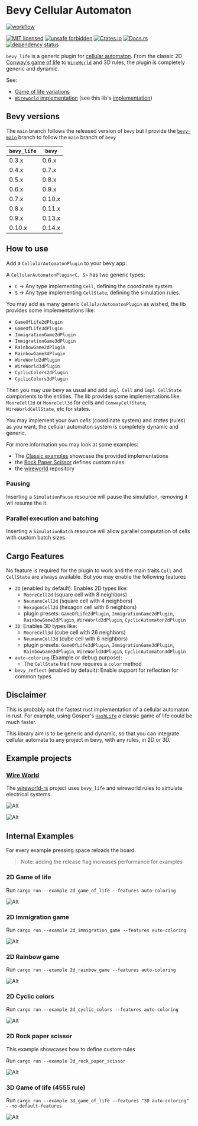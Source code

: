 # Bevy Cellular Automaton

 [![workflow](https://github.com/ManevilleF/bevy_life/actions/workflows/rust.yml/badge.svg)](https://github.com/ManevilleF/bevy_life/actions/workflows/rust.yml)

 [![MIT licensed](https://img.shields.io/badge/license-MIT-blue.svg)](./LICENSE)
 [![unsafe forbidden](https://img.shields.io/badge/unsafe-forbidden-success.svg)](https://github.com/rust-secure-code/safety-dance/)
 [![Crates.io](https://img.shields.io/crates/v/bevy_life.svg)](https://crates.io/crates/bevy_life)
 [![Docs.rs](https://docs.rs/bevy_life/badge.svg)](https://docs.rs/bevy_life)
 [![dependency status](https://deps.rs/crate/bevy_life/0.10.0/status.svg)](https://deps.rs/crate/bevy_life)

<!-- cargo-sync-readme start -->

`bevy_life` is a generic plugin for [cellular automaton](https://en.wikipedia.org/wiki/Cellular_automaton).
From the classic 2D [Conway’s game of life](https://en.wikipedia.org/wiki/Conway%27s_Game_of_Life) to [`WireWorld`](https://en.wikipedia.org/wiki/Wireworld) and 3D rules, the plugin is completely generic and dynamic.

See:

* [Game of life variations](https://cs.stanford.edu/people/eroberts/courses/soco/projects/2008-09/modeling-natural-systems/gameOfLife2.html)
* [`Wireworld` implementation](https://www.quinapalus.com/wi-index.html) (see
   this lib's [implementation](https://github.com/ManevilleF/wireworld-rs))
 
## Bevy versions

The `main` branch follows the released version of `bevy` but I provide the [`bevy-main`](https://github.com/ManevilleF/bevy_life/tree/feat/bevy-main) branch
to follow the `main` branch of `bevy`

| `bevy_life`   | `bevy`    |
|---------------|-----------|
| 0.3.x         | 0.6.x     |
| 0.4.x         | 0.7.x     |
| 0.5.x         | 0.8.x     |
| 0.6.x         | 0.9.x     |
| 0.7.x         | 0.10.x    |
| 0.8.x         | 0.11.x    |
| 0.9.x         | 0.13.x    |
| 0.10.x        | 0.14.x    |

## How to use

Add a `CellularAutomatonPlugin` to your bevy app:

A `CellularAutomatonPlugin<C, S>` has two generic types:

* `C` -> Any type implementing `Cell`, defining the coordinate system
* `S` -> Any type implementing `CellState`, defining the simulation rules.

You may add as many generic `CellularAutomatonPlugin` as wished, the lib
provides some implementations like:

* `GameOfLife2dPlugin`
* `GameOfLife3dPlugin`
* `ImmigrationGame2dPlugin`
* `ImmigrationGame3dPlugin`
* `RainbowGame2dPlugin`
* `RainbowGame3dPlugin`
* `WireWorld2dPlugin`
* `WireWorld3dPlugin`
* `CyclicColors2dPlugin`
* `CyclicColors3dPlugin`

Then you may use bevy as usual and add `impl Cell` and `impl CellState`
components to the entities. The lib provides some implementations like
`MooreCell2d` or `MooreCell3d` for cells and `ConwayCellState`,
`WireWorldCellState`, etc for states.

You may implement your own *cells* (coordinate system) and *states* (rules)
as you want, the cellular automaton system is completely dynamic and
generic.

For more information you may look at some examples:

* The [Classic examples](./examples) showcase the provided implementations
* the [Rock Paper Scissor](./examples/2d_rock_paper_scissor.rs) defines
  custom rules.
* the [wireworld](https://github.com/ManevilleF/wireworld-rs) repository

### Pausing

Inserting a `SimulationPause` resource will pause the simulation, removing
it wil resume the it.

### Parallel execution and batching

Inserting a `SimulationBatch` resource will allow parallel computation of
cells with custom batch sizes.

## Cargo Features

No feature is required for the plugin to work and the main traits `Cell` and
`CellState` are always available. But you may enable the following features

* `2D` (enabled by default): Enables 2D types like:
  * `MooreCell2d` (square cell with 8 neighbors)
  * `NeumannCell2d` (square cell with 4 neighbors)
  * `HexagonCell2d` (hexagon cell with 6 neighbors)
  * plugin presets: `GameOfLife2dPlugin`, `ImmigrationGame2dPlugin`,
    `RainbowGame2dPlugin`, `WireWorld2dPlugin`, `CyclicAutomaton2dPlugin`
* `3D`: Enables 3D types like:
  * `MooreCell3d` (cube cell with 26 neighbors)
  * `NeumannCell3d` (cube cell with 6 neighbors)
  * plugin presets: `GameOfLife3dPlugin`, `ImmigrationGame3dPlugin`,
    `RainbowGame3dPlugin`, `WireWorld3dPlugin`, `CyclicAutomaton3dPlugin`
* `auto-coloring` (Example or debug purpose):
  * The `CellState` trait now requires a `color` method
* `bevy_reflect` (enabled by default): Enable support for reflection for
  common types

## Disclaimer

This is probably not the fastest rust implementation of a cellular automaton
in rust. For example, using Gosper's [`HashLife`](https://www.drdobbs.com/jvm/an-algorithm-for-compressing-space-and-t/184406478) a classic game of life could be much faster.

This library aim is to be generic and dynamic, so that you can integrate
cellular automata to any project in bevy, with any rules, in 2D or 3D.

<!-- cargo-sync-readme end -->

## Example projects

### [Wire World][wireworld]

The [wireworld-rs][wireworld] project uses `bevy_life` and wireworld rules to simulate electrical systems.

![Alt](./docs/2d_wireworld_demo.gif "wireworld demo gif")

![Alt](./docs/2d_wireworld_flip_flop_demo.gif "wireworld flip flop gate gif")

## Internal Examples

For every example pressing space reloads the board.

> Note: adding the release flag increases performance for examples

### 2D Game of life

Run `cargo run --example 2d_game_of_life --features auto-coloring`

![Alt](./docs/2d_classic_demo.gif "classic demo gif")

### 2D Immigration game

Run `cargo run --example 2d_immigration_game --features auto-coloring`

![Alt](./docs/2d_immigration_demo.gif "immigration demo gif")

### 2D Rainbow game

Run `cargo run --example 2d_rainbow_game --features auto-coloring`

![Alt](./docs/2d_rainbow_demo.gif "rainbow demo gif")

### 2D Cyclic colors

Run `cargo run --example 2d_cyclic_colors --features auto-coloring`

![Alt](./docs/2d_cyclic_demo.gif "cyclic demo gif")

### 2D Rock paper scissor

This example showcases how to define custom rules

Run `cargo run --example 2d_rock_paper_scissor`

![Alt](./docs/2d_rock_paper_scissor_demo.gif "rock paper scissor demo gif")

### 3D Game of life (4555 rule)

Run `cargo run --example 3d_game_of_life --features "3D auto-coloring" --no-default-features`

![Alt](./docs/3d_classic_demo.gif "3D classic demo gif")

[wireworld]: https://github.com/ManevilleF/wireworld-rs "Wire world project"
